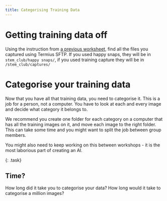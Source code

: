 ```yaml
---
title: Categorising Training Data
---
```


# Getting training data off

Using the instruction from [a previous worksheet](/stem_club/5_pc_connection.md), find all the files you captured using Termius SFTP.  If you used happy snaps, they will be in `stem_club/happy snaps/`, if you used training capture they will be in `/stem_club/captures/`

# Categorise your training data

Now that you have all that training data, you need to categorise it.  This is a job for a person, not a computer.  You have to look at each and every image and decide what category it belongs to.

We recommend you create one folder for each category on a computer that has all the training images on it, and move each image to the right folder.  This can take some time and you might want to split the job between group members.

You might also need to keep working on this between workshops - it is the most laborious part of creating an AI.

{: .task}
## Time?
How long did it take you to categorise your data?  How long would it take to categorise a million images?